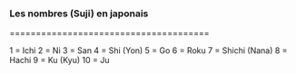 ### Les nombres (Suji) en japonais ###

======================================

1 = Ichi
2 = Ni
3 = San
4 = Shi (Yon)
5 = Go
6 = Roku
7 = Shichi (Nana)
8 = Hachi
9 = Ku (Kyu)
10 = Ju